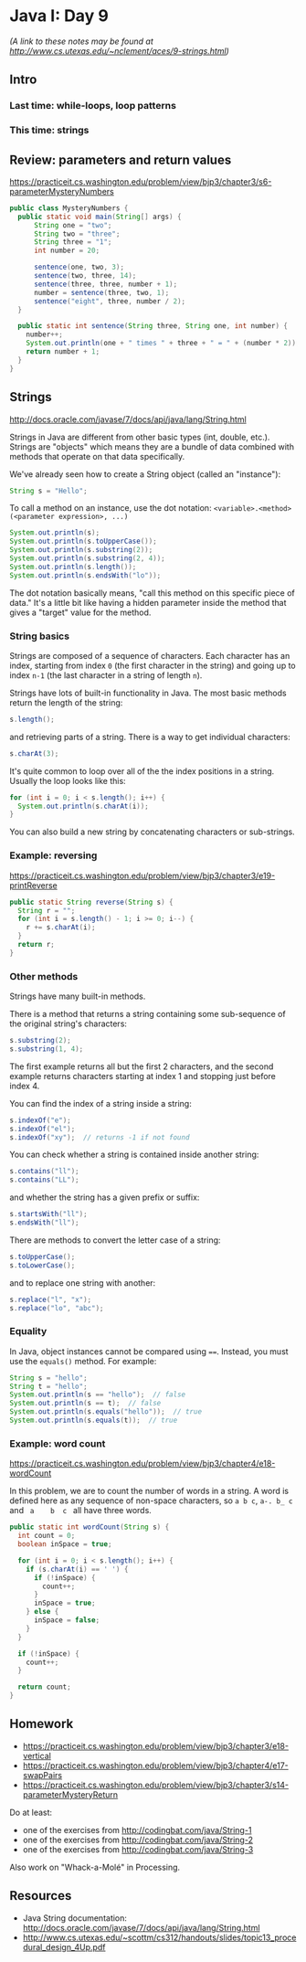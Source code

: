 # Java I: Day 9
*(A link to these notes may be found at http://www.cs.utexas.edu/~nclement/aces/9-strings.html)*

## Intro

### Last time: while-loops, loop patterns

### This time: strings

## Review: parameters and return values

https://practiceit.cs.washington.edu/problem/view/bjp3/chapter3/s6-parameterMysteryNumbers

```java
public class MysteryNumbers {
  public static void main(String[] args) {
      String one = "two";
      String two = "three";
      String three = "1";
      int number = 20;

      sentence(one, two, 3);
      sentence(two, three, 14);
      sentence(three, three, number + 1);
      number = sentence(three, two, 1);
      sentence("eight", three, number / 2);
  }

  public static int sentence(String three, String one, int number) {
    number++;
    System.out.println(one + " times " + three + " = " + (number * 2));
    return number + 1;
  }
}
```

## Strings

http://docs.oracle.com/javase/7/docs/api/java/lang/String.html

Strings in Java are different from other basic types (int, double, etc.). Strings are "objects" which means they are a bundle of data combined with methods that operate on that data specifically.

We've already seen how to create a String object (called an "instance"):

```java
String s = "Hello";
```

To call a method on an instance, use the dot notation:
``<variable>.<method>(<parameter expression>, ...)``

```java
System.out.println(s);
System.out.println(s.toUpperCase());
System.out.println(s.substring(2));
System.out.println(s.substring(2, 4));
System.out.println(s.length());
System.out.println(s.endsWith("lo"));
```

The dot notation basically means, "call this method on this specific piece of data." It's a little bit like having a hidden parameter inside the method that gives a "target" value for the method.

### String basics

Strings are composed of a sequence of characters. Each character has an index, starting from index ``0`` (the first character in the string) and going up to index ``n-1`` (the last character in a string of length ``n``).

Strings have lots of built-in functionality in Java. The most basic methods return the length of the string:

```java
s.length();
```

and retrieving parts of a string. There is a way to get individual characters:

```java
s.charAt(3);
```

It's quite common to loop over all of the the index positions in a string. Usually the loop looks like this:

```java
for (int i = 0; i < s.length(); i++) {
  System.out.println(s.charAt(i));
}
```

You can also build a new string by concatenating characters or sub-strings.

### Example: reversing

https://practiceit.cs.washington.edu/problem/view/bjp3/chapter3/e19-printReverse

```java
public static String reverse(String s) {
  String r = "";
  for (int i = s.length() - 1; i >= 0; i--) {
    r += s.charAt(i);
  }
  return r;
}
```

### Other methods

Strings have many built-in methods.

There is a method that returns a string containing some sub-sequence of the original string's characters:

```java
s.substring(2);
s.substring(1, 4);
```

The first example returns all but the first 2 characters, and the second example returns characters starting at index 1 and stopping just before index 4.

You can find the index of a string inside a string:

```java
s.indexOf("e");
s.indexOf("el");
s.indexOf("xy");  // returns -1 if not found
```

You can check whether a string is contained inside another string:

```java
s.contains("ll");
s.contains("LL");
```

and whether the string has a given prefix or suffix:

```java
s.startsWith("ll");
s.endsWith("ll");
```

There are methods to convert the letter case of a string:

```java
s.toUpperCase();
s.toLowerCase();
```

and to replace one string with another:

```java
s.replace("l", "x");
s.replace("lo", "abc");
```

### Equality

In Java, object instances cannot be compared using ``==``. Instead, you must use the ``equals()`` method. For example:

```java
String s = "hello";
String t = "hello";
System.out.println(s == "hello");  // false
System.out.println(s == t);  // false
System.out.println(s.equals("hello"));  // true
System.out.println(s.equals(t));  // true
```

### Example: word count

https://practiceit.cs.washington.edu/problem/view/bjp3/chapter4/e18-wordCount

In this problem, we are to count the number of words in a string. A word is defined here as any sequence of non-space characters, so `a b c`, `a-. b_ c` and `  a    b  c  ` all have three words.

```java
public static int wordCount(String s) {
  int count = 0;
  boolean inSpace = true;

  for (int i = 0; i < s.length(); i++) {
    if (s.charAt(i) == ' ') {
      if (!inSpace) {
        count++;
      }
      inSpace = true;
    } else {
      inSpace = false;
    }
  }

  if (!inSpace) {
    count++;
  }

  return count;
}
```

## Homework

- https://practiceit.cs.washington.edu/problem/view/bjp3/chapter3/e18-vertical
- https://practiceit.cs.washington.edu/problem/view/bjp3/chapter4/e17-swapPairs
- https://practiceit.cs.washington.edu/problem/view/bjp3/chapter3/s14-parameterMysteryReturn

Do at least:

- one of the exercises from http://codingbat.com/java/String-1
- one of the exercises from http://codingbat.com/java/String-2
- one of the exercises from http://codingbat.com/java/String-3

Also work on "Whack-a-Mol&eacute;" in Processing.

## Resources

- Java String documentation: http://docs.oracle.com/javase/7/docs/api/java/lang/String.html
- http://www.cs.utexas.edu/~scottm/cs312/handouts/slides/topic13_procedural_design_4Up.pdf
